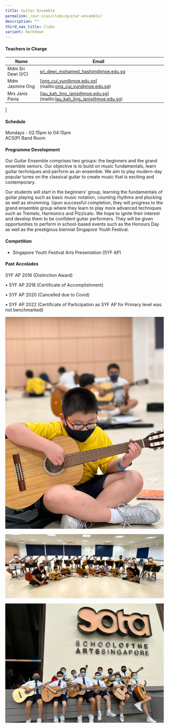 ```yaml
---
title: Guitar Ensemble
permalink: /our-ccas/clubs/guitar-ensemble/
description: ""
third_nav_title: Clubs
variant: markdown
---
```

#### **Teachers in Charge**

| Name |     Email  |      |
|---|---|---|
Mdm Sri Dewi (I/C) |[sri_dewi_mohamed_hashim@moe.edu.sg](mailto:sri_dewi_mohamed_hashim@moe.edu.sg)|
| Mdm Jasmine Ong | [[ong_cui_yun@moe.edu.sg](mailto:ong_cui_yun@moe.edu.sg)](mailto:ong_cui_yun@moe.edu.sg) |
|Mrs Janis Pavia | [[lau_kah_ling_janis@moe.edu.sg](mailto:lau_kah_ling_janis@moe.edu.sg)](mailto:lau_kah_ling_janis@moe.edu.sg)|
|

   

#### **Schedule**

Mondays - 02:15pm to 04:15pm<br>
ACS(P) Band Room

#### **Programme Development**

Our Guitar Ensemble comprises two groups: the beginners and the grand ensemble seniors. Our objective is to build on music fundamentals, learn guitar techniques and perform as an ensemble. We aim to play modern-day popular tunes on the classical guitar to create music that is exciting and contemporary.

Our students will start in the beginners’ group, learning the fundamentals of guitar playing such as basic music notation, counting rhythms and plucking as well as strumming. Upon successful completion, they will progress to the grand ensemble group where they learn to play more advanced techniques such as Tremelo, Harmonics and Pizzicato. We hope to ignite their interest and develop them to be confident guitar performers. They will be given opportunities to perform in school-based events such as the Honours Day as well as the prestigious biennial Singapore Youth Festival.

#### **Competition**

* Singapore Youth Festival Arts Presentation (SYF AP)

#### **Past Accolades**

SYF AP 2016 (Distinction Award)&nbsp;

• SYF AP 2018 (Certificate of Accomplishment)&nbsp;&nbsp;

• SYF AP 2020 (Cancelled due to Covid)

• SYF AP 2022 (Certificate of Participation as SYF AP for Primary level was not benchmarked)



![](/images/guitar%20ensemble%203.jpeg)

![](/images/guitar%20ensemble.jpeg)

![](/images/guitar%20ensemble%202.jpeg)